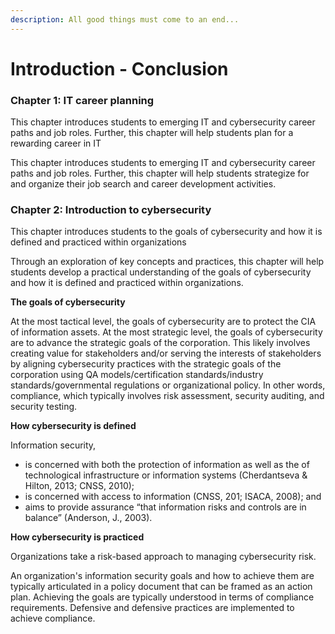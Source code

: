 ```yaml
---
description: All good things must come to an end...
---
```


# Introduction - Conclusion

### Chapter 1: IT career planning

This chapter introduces students to emerging IT and cybersecurity career paths and job roles. Further, this chapter will help students plan for a rewarding career in IT

This chapter introduces students to emerging IT and cybersecurity career paths and job roles. Further, this chapter will help students strategize for and organize their job search and career development activities.

### Chapter 2:  Introduction to cybersecurity

This chapter introduces students to the goals of cybersecurity and how it is defined and practiced within organizations

Through an exploration of key concepts and practices, this chapter will help students develop a practical understanding of the goals of cybersecurity and how it is defined and practiced within organizations.

**The goals of cybersecurity**

At the most tactical level, the goals of cybersecurity are to protect the CIA of information assets. At the most strategic level, the goals of cybersecurity are to advance the strategic goals of the corporation. This likely involves creating value for stakeholders and/or serving the interests of stakeholders by aligning cybersecurity practices with the strategic goals of the corporation using QA models/certification standards/industry standards/governmental regulations or organizational policy. In other words, compliance, which typically involves risk assessment, security auditing, and security testing.&#x20;

**How cybersecurity is defined**

Information security,

* is concerned with both the protection of information as well as the of technological infrastructure or information systems (Cherdantseva & Hilton, 2013; CNSS, 2010);
* is concerned with access to information (CNSS, 201; ISACA, 2008); and
* aims to provide assurance “that information risks and controls are in balance” (Anderson, J., 2003).

**How cybersecurity is practiced**

Organizations take a risk-based approach to managing cybersecurity risk.&#x20;

An organization's information security goals and how to achieve them are typically articulated in a policy document that can be framed as an action plan. Achieving the goals are typically understood in terms of compliance requirements. Defensive and defensive practices are implemented to achieve compliance.
